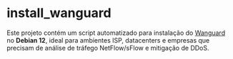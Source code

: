 # install_wanguard
Este projeto contém um script automatizado para instalação do [Wanguard](https://www.andrisoft.com/products/wanguard) no **Debian 12**, ideal para ambientes ISP, datacenters e empresas que precisam de análise de tráfego NetFlow/sFlow e mitigação de DDoS.
